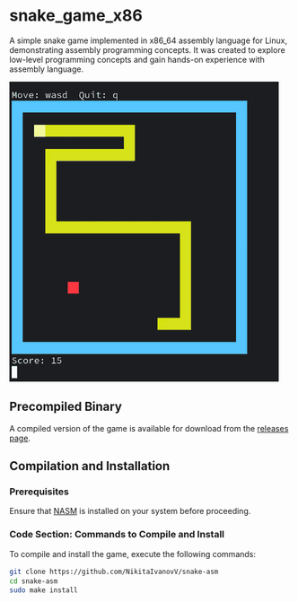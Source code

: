 # snake_game_x86
A simple snake game implemented in x86_64 assembly language for Linux, demonstrating assembly programming concepts. It was created to explore low-level programming concepts and gain hands-on experience with assembly language.

![Gameplay Showcase](images/showcase.gif)

## Precompiled Binary

A compiled version of the game is available for download from the [releases page](https://github.com/NikitaIvanovV/snake-asm/releases/latest).

## Compilation and Installation

### Prerequisites  
Ensure that [NASM](https://www.nasm.us/) is installed on your system before proceeding.

### Code Section: Commands to Compile and Install  

To compile and install the game, execute the following commands:

```bash
git clone https://github.com/NikitaIvanovV/snake-asm
cd snake-asm
sudo make install
